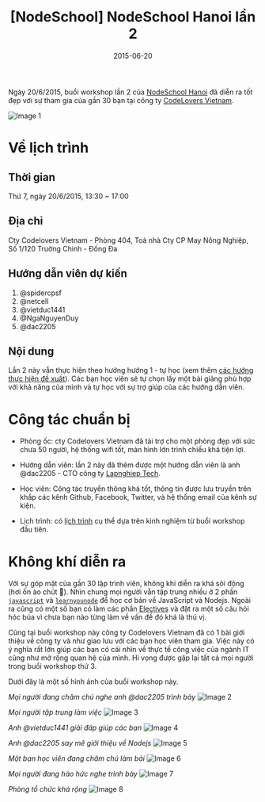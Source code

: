 ﻿---
title: "[NodeSchool] NodeSchool Hanoi lần 2"
slug: nodeschool-hanoi-2
date: 2015-06-20
categories:
- Lập Trình
- MeetUp
tags:
- MeetUp
- NodeSchool Hanoi
keywords:
- NodeSchool
- NodeSchool Hanoi
autoThumbnailImage: true
thumbnailImagePosition: left
thumbnailImage: //res.cloudinary.com/dominhhai/image/upload/community/nodeschool-hanoi.svg
metaAlignment: center
---
Ngày 20/6/2015, buổi workshop lần 2 của [NodeSchool Hanoi](http://nodeschool.io/hanoi/) đã diễn ra tốt đẹp với sự tham gia của gần 30 bạn tại công ty [CodeLovers Vietnam](http://codelovers.vn/).

![Image 1](https://github.com/nodeschool/hanoi/blob/master/album/HAN%232/7.jpg?raw=true)

# Về lịch trình
## Thời gian
Thứ 7, ngày 20/6/2015, 13:30 ~ 17:00

## Địa chỉ
Cty Codelovers Vietnam - Phòng 404, Toà nhà Cty CP May Nông Nghiệp, Số 1/120 Truờng Chinh - Ðống Ða

## Hướng dẫn viên dự kiến
1. @spidercpsf
2. @netcell
3. @vietduc1441
4. @NgaNguyenDuy
5. @dac2205

## Nội dung
Lần 2 này vẫn thực hiện theo hướng hướng 1 - tự học (xem thêm [các hướng thực hiện đề xuất](https://github.com/nodeschool/hanoi/issues/3)). Các bạn học viên sẽ tự chọn lấy một bài giảng phù hợp với khả năng của mình và tự học với sự trợ giúp của các hướng dẫn viên.

# Công tác chuẩn bị

* Phòng ốc: cty Codelovers Vietnam đã tài trợ cho một phòng đẹp với sức chưa 50 người, hệ thống wifi tốt, màn hình lớn trình chiếu khá tiện lợi.

* Hướng dẫn viên: lần 2 này đã thêm được một hướng dẫn viên là anh @dac2205 - CTO công ty [Lapnghiep Tech](http://lglist.co/).

* Học viên: Công tác truyền thông khá tốt, thông tin được lưu truyền trên khắp các kênh Github, Facebook, Twitter, và hệ thống email của kênh sự kiện.

* Lịch trình: có [lịch trình](https://github.com/nodeschool/hanoi/issues/10) cụ thể dựa trên kinh nghiệm từ buổi workshop đầu tiên.

# Không khí diễn ra

Với sự góp mặt của gần 30 lập trình viên, không khí diễn ra khá sôi động (hơi ồn ào chút :dancers:). Nhìn chung mọi người vẫn tập trung nhiều ở 2 phần [`javascript`](https://github.com/sethvincent/javascripting) và [`learnyounode`](https://github.com/workshopper/learnyounode) để học cơ bản về JavaScript và Nodejs. Ngoài ra cũng có một số bạn có làm các phần [Electives](http://nodeschool.io/#workshopper-list) và đặt ra một số câu hỏi hóc búa vì chưa bạn nào từng làm về vấn đề đó khá là thú vị.

Cũng tại buổi workshop này công ty Codelovers Vietnam đã có 1 bài giới thiệu về công ty và như giao lưu với các bạn học viên tham gia. Việc này có ý nghĩa rất lớn giúp các bạn có cái nhìn về thực tế công việc của ngành IT cũng như mở rộng quan hệ của mình. Hi vọng được gặp lại tất cả mọi người trong buổi workshop thứ 3.

Dưới đây là một số hình ảnh của buổi workshop này.

_Mọi người đang chăm chú nghe anh @dac2205 trình bày_
![Image 2](https://github.com/nodeschool/hanoi/blob/master/album/HAN%232/4.jpg?raw=true)


_Mọi người tập trung làm việc_
![Image 3](https://github.com/nodeschool/hanoi/blob/master/album/HAN%232/1.jpg?raw=true)


_Anh @vietduc1441 giải đáp giúp các bạn_
![Image 4](https://github.com/nodeschool/hanoi/blob/master/album/HAN%232/2.jpg?raw=true)


_Anh @dac2205 say mê giới thiệu về Nodejs_
![Image 5](https://github.com/nodeschool/hanoi/blob/master/album/HAN%232/3.jpg?raw=true)


_Một bạn học viên đang chăm chú làm bài_
![Image 6](https://github.com/nodeschool/hanoi/blob/master/album/HAN%232/5.jpg?raw=true)


_Mọi người đang háo hức nghe trình bày_
![Image 7](https://github.com/nodeschool/hanoi/blob/master/album/HAN%232/6.jpg?raw=true)


_Phòng tổ chức khá rộng_
![Image 8](https://github.com/nodeschool/hanoi/blob/master/album/HAN%232/8.jpg?raw=true)
